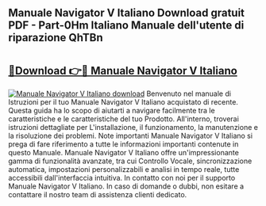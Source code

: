 ## Manuale Navigator V Italiano Download gratuit PDF - Part-0Hm Italiano Manuale dell'utente di riparazione QhTBn

# <h2><a href="http://dfebtrf.blite.top/?on=Manuale+Navigator+V+Italiano">🔗Download 👉🔴 Manuale Navigator V Italiano</a></h2>

[![Manuale Navigator V Italiano download](https://i.imgur.com/lujVjoI.png)](http://dfebtrf.blite.top/?on=Manuale+Navigator+V+Italiano)
Benvenuto nel manuale di Istruzioni per il tuo Manuale Navigator V Italiano acquistato di recente. Questa guida ha lo scopo di aiutarti a navigare facilmente tra le caratteristiche e le caratteristiche del tuo Prodotto. All'interno, troverai istruzioni dettagliate per L'installazione, il funzionamento, la manutenzione e la risoluzione dei problemi. Note importanti Manuale Navigator V Italiano si prega di fare riferimento a tutte le informazioni importanti contenute in questo Manuale. Manuale Navigator V Italiano offre un'impressionante gamma di funzionalità avanzate, tra cui Controllo Vocale, sincronizzazione automatica, impostazioni personalizzabili e analisi in tempo reale, tutte accessibili dall'interfaccia intuitiva. In contatto con noi per il supporto Manuale Navigator V Italiano. In caso di domande o dubbi, non esitare a contattare il nostro team di assistenza clienti dedicato.
